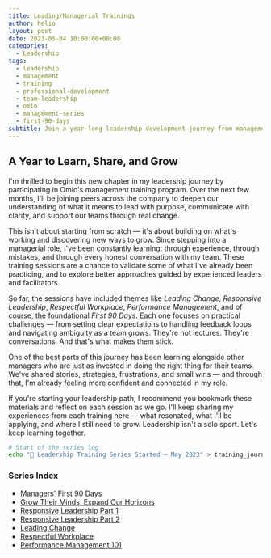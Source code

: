 ```yaml
---
title: Leading/Managerial Trainings
author: helio
layout: post
date: 2023-05-04 10:00:00+00:00
categories:
  - Leadership
tags:
  - leadership
  - management
  - training
  - professional-development
  - team-leadership
  - omio
  - management-series
  - first-90-days
subtitle: Join a year-long leadership development journey—from management fundamentals to advanced skills like change leadership, performance conversations, and team resilience
---
```


## A Year to Learn, Share, and Grow

I'm thrilled to begin this new chapter in my leadership journey by participating in Omio's management training program. Over the next few months, I'll be joining peers across the company to deepen our understanding of what it means to lead with purpose, communicate with clarity, and support our teams through real change.

This isn't about starting from scratch — it's about building on what's working and discovering new ways to grow. Since stepping into a managerial role, I've been constantly learning: through experience, through mistakes, and through every honest conversation with my team. These training sessions are a chance to validate some of what I've already been practicing, and to explore better approaches guided by experienced leaders and facilitators.

So far, the sessions have included themes like _Leading Change_, _Responsive Leadership_, _Respectful Workplace_, _Performance Management_, and of course, the foundational _First 90 Days_. Each one focuses on practical challenges — from setting clear expectations to handling feedback loops and navigating ambiguity as a team grows. They're not lectures. They're conversations. And that's what makes them stick.

One of the best parts of this journey has been learning alongside other managers who are just as invested in doing the right thing for their teams. We've shared stories, strategies, frustrations, and small wins — and through that, I'm already feeling more confident and connected in my role.

If you're starting your leadership path, I recommend you bookmark these materials and reflect on each session as we go. I'll keep sharing my experiences from each training here — what resonated, what I'll be applying, and where I still need to grow. Leadership isn't a solo sport. Let's keep learning together.

```bash
# Start of the series log
echo "📘 Leadership Training Series Started – May 2023" > training_journal.txt
```

### Series Index

- [Managers' First 90 Days](./2023-05-05-managers-first-90-days-intro/)
- [Grow Their Minds, Expand Our Horizons](./2023-06-20-grow-their-minds-expand-horizons/)
- [Responsive Leadership Part 1](./2023-07-05-responsive-leadership-part1/)
- [Responsive Leadership Part 2](./2023-07-06-responsive-leadership-part2/)
- [Leading Change](./2023-11-08-leading-change/)
- [Respectful Workplace](./2023-02-21-respectful-workplace/)
- [Performance Management 101](./2023-11-23-performance-management/)
